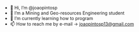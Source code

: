 - 👋 Hi, I’m @joaopintosp
- 👀 I’m a Mining and Geo-resources Engineering student 
- 🌱 I’m currently learning how to program
- 📫 How to reach me by e-mail -> joaopintosp13@gmail.com

<!---
joaopintosp/joaopintosp is a ✨ special ✨ repository because its `README.md` (this file) appears on your GitHub profile.
You can click the Preview link to take a look at your changes.
--->
